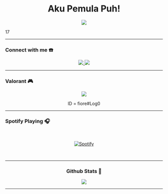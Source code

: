<h1 align="center">Aku Pemula Puh! <br></h1>
<p align="center">
  <img src="https://github.com/aryoksss.png" />
</p>

<p align="center">


17

</p>

------
### Connect with me ☎️
<p align="center">
  <a href="https://instagram.com/aryaeka.r.p"><img src="https://img.shields.io/badge/Instagram-E4405F?style=for-the-badge&logo=instagram&logoColor=white"/> 
  <a href="https://t.me/Syulitdiketahui"><img src="https://img.shields.io/badge/Telegram-%230088cc.svg?&style=for-the-badge&logo=telegram&logoColor=white" />
  <br>
  <a name="Ryasya&label=VIEWS&style=flat-square&color=orange">


------
    
### Valorant 🎮
<p align="center">
 <img src="https://gifdb.com/images/file/valorant-jett-promo-art-c6235bh6l9ggikea.gif">
</p>
<p align="center">
  ID = fiore#Log0
</p>

------

### Spotify Playing 🎧

    
&nbsp;<div align="center">
  [![Spotify](https://novatorem-puce-two.vercel.app/api/spotify?background_color=0d1117&border_color=ffffff)](https://open.spotify.com/user/31ohvxcrpucqdlbug7thpougbxs4)
</div>

&nbsp;<div align="center">


    
------


### Github Stats 🚀


<p align="center"><a href="https://github.com/aryoksss"><img src="https://github-readme-stats.vercel.app/api/top-langs/?username=aryoksss&theme=radical&layout=compact"></a></p> 


------

